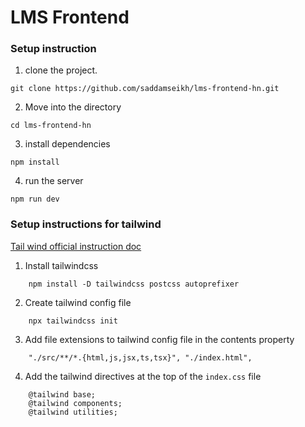 # LMS Frontend
### Setup instruction
1. clone the project.
```
git clone https://github.com/saddamseikh/lms-frontend-hn.git
```

2. Move into the directory

```
cd lms-frontend-hn
```

3. install dependencies 

```
npm install
```

4. run the server

```
npm run dev
```

### Setup instructions for tailwind

[Tail wind official instruction doc](https://tailwindcss.com/docs/installation)

1. Install tailwindcss

```
    npm install -D tailwindcss postcss autoprefixer
```

2. Create tailwind config file 

```
    npx tailwindcss init
```

3. Add file extensions to tailwind config file in the contents property
```
    "./src/**/*.{html,js,jsx,ts,tsx}", "./index.html",

```

4. Add the tailwind directives at the top of the `index.css` file

```
    @tailwind base;
    @tailwind components;
    @tailwind utilities;
```
